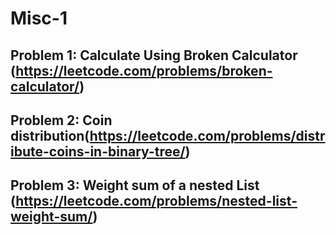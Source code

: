 # Misc-1

## Problem 1: Calculate Using Broken Calculator (https://leetcode.com/problems/broken-calculator/)

## Problem 2: Coin distribution(https://leetcode.com/problems/distribute-coins-in-binary-tree/)

## Problem 3: Weight sum of a nested List (https://leetcode.com/problems/nested-list-weight-sum/)